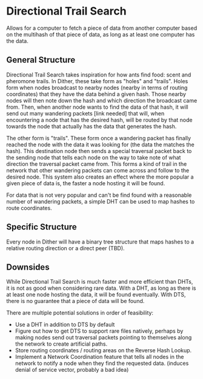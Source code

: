 # Directional Trail Search

Allows for a computer to fetch a piece of data from another computer based on the multihash of that piece of data, as long as at least one computer has the data.

## General Structure

Directional Trail Search takes inspiration for how ants find food: scent and pheromone trails. In Dither, these take form as "holes" and "trails". Holes form when nodes broadcast to nearby nodes (nearby in terms of routing coordinates) that they have the data behind a given hash. Those nearby nodes will then note down the hash and which direction the broadcast came from. Then, when another node wants to find the data of that hash, it will send out many wandering packets [link needed] that will, when encountering a node that has the desired hash, will be routed by that node towards the node that actually has the data that generates the hash.

The other form is "trails". These form once a wandering packet has finally reached the node with the data it was looking for (the data the matches the hash). This destination node then sends a special traversal packet back to the sending node that tells each node on the way to take note of what direction the traversal packet came from. This forms a kind of trail in the network that other wandering packets can come across and follow to the desired node. This system also creates an effect where the more popular a given piece of data is, the faster a node hosting it will be found.

For data that is not very popular and can't be find found with a reasonable number of wandering packets, a simple DHT can be used to map hashes to route coordinates.

## Specific Structure

Every node in Dither will have a binary tree structure that maps hashes to a relative routing direction or a direct peer (TBD).

## Downsides

While Directional Trail Search is much faster and more efficient than DHTs, it is not as good when considering rare data. With a DHT, as long as there is at least one node hosting the data, it will be found eventually. With DTS, there is no guarantee that a piece of data will be found.

There are multiple potential solutions in order of feasibility:
 - Use a DHT in addition to DTS by default
 - Figure out how to get DTS to support rare files natively, perhaps by making nodes send out traversal packets pointing to themselves along the network to create artificial paths.
 - Store routing coordinates / routing areas on the Reverse Hash Lookup.
 - Implement a Network Coordination feature that tells all nodes in the network to notify a node when they find the requested data. (induces denial of service vector, probably a bad idea)
